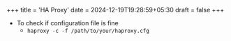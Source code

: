 +++
title = 'HA Proxy'
date = 2024-12-19T19:28:59+05:30
draft = false
+++

- To check if configuration file is fine
  - `haproxy -c -f /path/to/your/haproxy.cfg`
